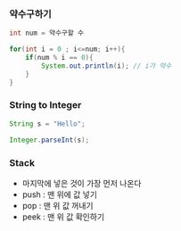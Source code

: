 
### 약수구하기
``` java
int num = 약수구할 수

for(int i = 0 ; i<=num; i++){
    if(num % i == 0){
        System.out.println(i); // i가 약수
    }
}
```

###
### String to Integer
``` java
String s = "Hello";

Integer.parseInt(s);
```

###
### Stack
- 마지막에 넣은 것이 가장 먼저 나온다 
- push : 맨 위에 값 넣기
- pop : 맨 위 값 꺼내기
- peek : 맨 위 값 확인하기